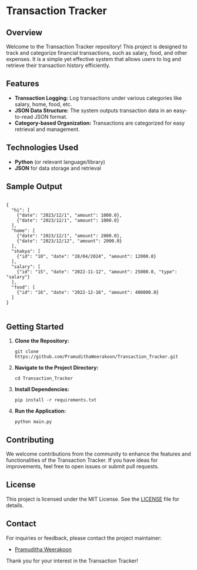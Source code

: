 <!DOCTYPE html>
<html lang="en">
<head>
    <meta charset="UTF-8">
    <meta name="viewport" content="width=device-width, initial-scale=1.0">
 
</head>
<body>

<h1>Transaction Tracker</h1>

<h2>Overview</h2>
<p>
    Welcome to the Transaction Tracker repository! This project is designed to track and categorize financial transactions, such as salary, food, and other expenses. It is a simple yet effective system that allows users to log and retrieve their transaction history efficiently.
</p>

<h2>Features</h2>
<ul>
    <li><strong>Transaction Logging:</strong> Log transactions under various categories like salary, home, food, etc.</li>
    <li><strong>JSON Data Structure:</strong> The system outputs transaction data in an easy-to-read JSON format.</li>
    <li><strong>Category-based Organization:</strong> Transactions are categorized for easy retrieval and management.</li>
</ul>

<h2>Technologies Used</h2>
<ul>
    <li><strong>Python</strong> (or relevant language/library)</li>
    <li><strong>JSON</strong> for data storage and retrieval</li>
</ul>

<h2>Sample Output</h2>
<pre>
<code>
{
  "hi": [
    {"date": "2023/12/1", "amount": 1000.0},
    {"date": "2023/12/1", "amount": 1000.0}
  ],
  "home": [
    {"date": "2023/12/1", "amount": 2000.0},
    {"date": "2023/12/12", "amount": 2000.0}
  ],
  "shakya": [
    {"id": "10", "date": "28/04/2024", "amount": 12000.0}
  ],
  "salary": [
    {"id": "15", "date": "2022-11-12", "amount": 25000.0, "type": "salary"}
  ],
  "food": [
    {"id": "16", "date": "2022-12-16", "amount": 400000.0}
  ]
}
</code>
</pre>

<h2>Getting Started</h2>
<ol>
    <li><strong>Clone the Repository:</strong>
        <pre><code>git clone https://github.com/PramudithaWeerakoon/Transaction_Tracker.git</code></pre>
    </li>
    <li><strong>Navigate to the Project Directory:</strong>
        <pre><code>cd Transaction_Tracker</code></pre>
    </li>
    <li><strong>Install Dependencies:</strong>
        <pre><code>pip install -r requirements.txt</code></pre>
    </li>
    <li><strong>Run the Application:</strong>
        <pre><code>python main.py</code></pre>
    </li>
</ol>

<h2>Contributing</h2>
<p>
    We welcome contributions from the community to enhance the features and functionalities of the Transaction Tracker. If you have ideas for improvements, feel free to open issues or submit pull requests.
</p>

<h2>License</h2>
<p>
    This project is licensed under the MIT License. See the <a href="LICENSE">LICENSE</a> file for details.
</p>

<h2>Contact</h2>
<p>
    For inquiries or feedback, please contact the project maintainer:
</p>
<ul>
    <li><a href="mailto:pramudithapaypal@gmail.com">Pramuditha Weerakoon</a></li>
</ul>

<p>Thank you for your interest in the Transaction Tracker!</p>

</body>
</html>
